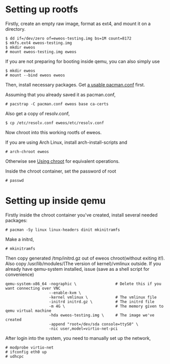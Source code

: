 # Setting up rootfs
Firstly, create an empty raw image, format as ext4, and mount it on a directory.
```
$ dd if=/dev/zero of=eweos-testing.img bs=1M count=8172
$ mkfs.ext4 eweos-testing.img
$ mkdir eweos
# mount eweos-testing.img eweos
```

If you are not preparing for booting inside qemu, you can also simply use
```
$ mkdir eweos
# mount --bind eweos eweos
```
Then, install necessary packages. Get [a usable pacman.conf](https://os-wiki.ewe.moe/guides/usable-pacman-conf) first.

Assuming that you already saved it as pacman.conf,
```
# pacstrap -C pacman.conf eweos base ca-certs
```
Also get a copy of resolv.conf,
```
$ cp /etc/resolv.conf eweos/etc/resolv.conf
```
Now chroot into this working rootfs of eweos. 

If you are using Arch Linux, install arch-install-scripts and
```
# arch-chroot eweos
```
Otherwise see [Using chroot](https://wiki.archlinux.org/title/Chroot#Using_chroot) for equivalent operations.

Inside the chroot container, set the password of root
```
# passwd
```

# Setting up inside qemu
Firstly inside the chroot container you've created, install several needed packages:
```
# pacman -Sy linux linux-headers dinit mkinitramfs
```
Make a initrd,
```
# mkinitramfs
```
Then copy generated /tmp/initrd.gz out of eweos chroot(without exiting it!). Also copy /usr/lib/modules/(The version of kernel)/vmlinux outside. If you already have qemu-system installed, issue (save as a shell script for convenience)
```
qemu-system-x86_64 -nographic \                 # Delete this if you want connecting over VNC
                   --enable-kvm \
                   -kernel vmlinux \            # The vmlinux file
                   -initrd initrd.gz \          # The initrd file
                   -m 4G \                      # The memory given to qemu virtual machine
                   -hda eweos-testing.img \     # The image we've created
                   -append "root=/dev/sda console=ttyS0" \
                   -nic user,model=virtio-net-pci
```
After login into the system, you need to manually set up the network,
```
# modprobe virtio-net
# ifconfig eth0 up
# udhcpc
```
